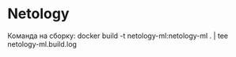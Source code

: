 # Netology
Команда на сборку:
docker build -t netology-ml:netology-ml .  | tee netology-ml.build.log


